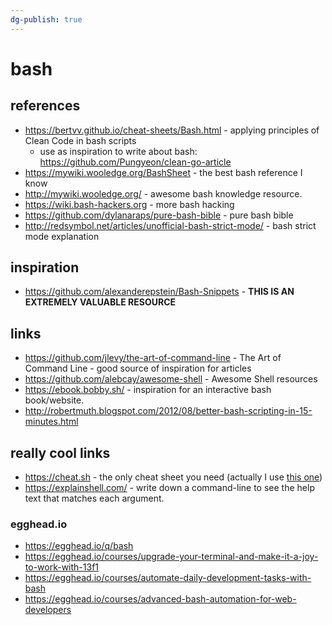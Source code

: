 ```yaml
---
dg-publish: true
---
```

# bash

## references

- <https://bertvv.github.io/cheat-sheets/Bash.html> - applying principles of Clean Code in bash scripts
    - use as inspiration to write about bash: <https://github.com/Pungyeon/clean-go-article>
- <https://mywiki.wooledge.org/BashSheet> - the best bash reference I know
- <http://mywiki.wooledge.org/> - awesome bash knowledge resource.
- <https://wiki.bash-hackers.org> - more bash hacking
- <https://github.com/dylanaraps/pure-bash-bible> - pure bash bible
- <http://redsymbol.net/articles/unofficial-bash-strict-mode/> - bash strict mode explanation


## inspiration

- <https://github.com/alexanderepstein/Bash-Snippets> - **THIS IS AN EXTREMELY VALUABLE RESOURCE**

## links

- <https://github.com/jlevy/the-art-of-command-line> - The Art of Command Line - good source of inspiration for articles
- <https://github.com/alebcay/awesome-shell> - Awesome Shell resources
- <https://ebook.bobby.sh/> - inspiration for an interactive bash book/website.
- <http://robertmuth.blogspot.com/2012/08/better-bash-scripting-in-15-minutes.html>

## really cool links

- <https://cheat.sh> - the only cheat sheet you need (actually I use [this one](https://github.com/cheat/cheat))
- <https://explainshell.com/> - write down a command-line to see the help text that matches each argument.


### egghead.io

- <https://egghead.io/q/bash>
- <https://egghead.io/courses/upgrade-your-terminal-and-make-it-a-joy-to-work-with-13f1>
- <https://egghead.io/courses/automate-daily-development-tasks-with-bash>
- <https://egghead.io/courses/advanced-bash-automation-for-web-developers>


